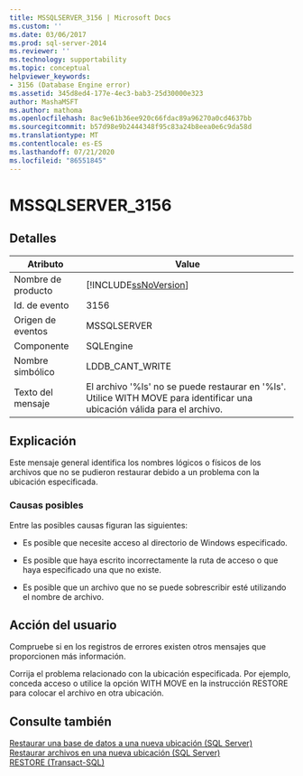 ```yaml
---
title: MSSQLSERVER_3156 | Microsoft Docs
ms.custom: ''
ms.date: 03/06/2017
ms.prod: sql-server-2014
ms.reviewer: ''
ms.technology: supportability
ms.topic: conceptual
helpviewer_keywords:
- 3156 (Database Engine error)
ms.assetid: 345d8ed4-177e-4ec3-bab3-25d30000e323
author: MashaMSFT
ms.author: mathoma
ms.openlocfilehash: 8ac9e61b36ee920c66fdac89a96270a0cd4637bb
ms.sourcegitcommit: b57d98e9b2444348f95c83a24b8eea0e6c9da58d
ms.translationtype: MT
ms.contentlocale: es-ES
ms.lasthandoff: 07/21/2020
ms.locfileid: "86551845"
---
```

# <a name="mssqlserver_3156"></a>MSSQLSERVER_3156
    
## <a name="details"></a>Detalles  
  
|Atributo|Value|  
|-|-|  
|Nombre de producto|[!INCLUDE[ssNoVersion](../../includes/ssnoversion-md.md)]|  
|Id. de evento|3156|  
|Origen de eventos|MSSQLSERVER|  
|Componente|SQLEngine|  
|Nombre simbólico|LDDB_CANT_WRITE|  
|Texto del mensaje|El archivo '%ls' no se puede restaurar en '%ls'. Utilice WITH MOVE para identificar una ubicación válida para el archivo.|  
  
## <a name="explanation"></a>Explicación  
 Este mensaje general identifica los nombres lógicos o físicos de los archivos que no se pudieron restaurar debido a un problema con la ubicación especificada.  
  
### <a name="possible-causes"></a>Causas posibles  
 Entre las posibles causas figuran las siguientes:  
  
-   Es posible que necesite acceso al directorio de Windows especificado.  
  
-   Es posible que haya escrito incorrectamente la ruta de acceso o que haya especificado una que no existe.  
  
-   Es posible que un archivo que no se puede sobrescribir esté utilizando el nombre de archivo.  
  
## <a name="user-action"></a>Acción del usuario  
 Compruebe si en los registros de errores existen otros mensajes que proporcionen más información.  
  
 Corrija el problema relacionado con la ubicación especificada. Por ejemplo, conceda acceso o utilice la opción WITH MOVE en la instrucción RESTORE para colocar el archivo en otra ubicación.  
  
## <a name="see-also"></a>Consulte también  
 [Restaurar una base de datos a una nueva ubicación &#40;SQL Server&#41;](../backup-restore/restore-a-database-to-a-new-location-sql-server.md)   
 [Restaurar archivos en una nueva ubicación &#40;SQL Server&#41;](../backup-restore/restore-files-to-a-new-location-sql-server.md)   
 [RESTORE &#40;Transact-SQL&#41;](/sql/t-sql/statements/restore-statements-transact-sql)  
  
  
